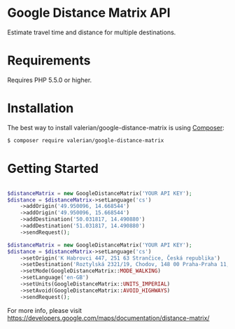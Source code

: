 # Google Distance Matrix API
Estimate travel time and distance for multiple destinations.

Requirements
============
Requires PHP 5.5.0 or higher.


Installation
=============

The best way to install valerian/google-distance-matrix is using  [Composer](http://getcomposer.org/):

```sh
$ composer require valerian/google-distance-matrix
```

Getting Started
===============

```php

$distanceMatrix = new GoogleDistanceMatrix('YOUR API KEY');
$distance = $distanceMatrix->setLanguage('cs')
    ->addOrigin('49.950096, 14.668544')
    ->addOrigin('49.950096, 15.668544')
    ->addDestination('50.031817, 14.490880')
    ->addDestination('51.031817, 14.490880')
    ->sendRequest();

```

```php
$distanceMatrix = new GoogleDistanceMatrix('YOUR API KEY');
$distance = $distanceMatrix->setLanguage('cs')
    ->setOrigin('K Habrovci 447, 251 63 Strančice, Česká republika')
    ->setDestination('Roztylská 2321/19, Chodov, 148 00 Praha-Praha 11, Česká republika')
    ->setMode(GoogleDistanceMatrix::MODE_WALKING)
    ->setLanguage('en-GB')
    ->setUnits(GoogleDistanceMatrix::UNITS_IMPERIAL)
    ->setAvoid(GoogleDistanceMatrix::AVOID_HIGHWAYS)
    ->sendRequest();
```
    
For more info, please visit https://developers.google.com/maps/documentation/distance-matrix/